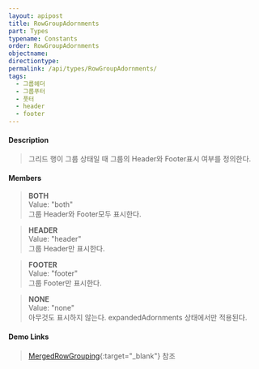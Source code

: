 ```yaml
---
layout: apipost
title: RowGroupAdornments
part: Types
typename: Constants
order: RowGroupAdornments
objectname: 
directiontype: 
permalink: /api/types/RowGroupAdornments/
tags:
  - 그룹헤더
  - 그룹푸터
  - 풋터
  - header
  - footer
---
```



#### Description

> 그리드 행이 그룹 상태일 때 그룹의 Header와 Footer표시 여부를 정의한다.

#### Members

> **BOTH**       
> Value: "both"     
> 그룹 Header와 Footer모두 표시한다.   

> **HEADER**   
> Value: "header"   
> 그룹 Header만 표시한다.              

> **FOOTER**   
> Value: "footer"   
> 그룹 Footer만 표시한다.              

> **NONE**   
> Value: "none"   
> 아무것도 표시하지 않는다. expandedAdornments 상태에서만 적용된다.             

#### Demo Links

> [MergedRowGrouping](http://demo.realgrid.com/Demo/RowGroupMerging){:target="_blank"} 참조